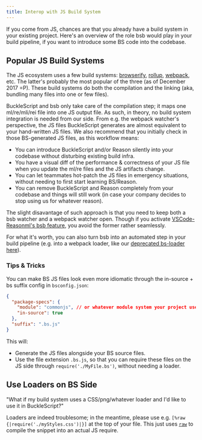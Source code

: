 ```yaml
---
title: Interop with JS Build System
---
```


If you come from JS, chances are that you already have a build system in your existing project. Here's an overview of the role bsb would play in your build pipeline, if you want to introduce some BS code into the codebase.

## Popular JS Build Systems

The JS ecosystem uses a few build systems: [browserify](http://browserify.org/), [rollup](https://github.com/rollup/rollup), [webpack](https://webpack.js.org/), etc. The latter's probably the most popular of the three (as of December 2017 =P). These build systems do both the compilation and the linking (aka, bundling many files into one or few files).

BuckleScript and bsb only take care of the compilation step; it maps one ml/re/mli/rei file into one JS output file. As such, in theory, no build system integration is needed from our side. From e.g. the webpack watcher's perspective, the JS files BuckleScript generates are almost equivalent to your hand-written JS files. We also recommend that you initially check in those BS-generated JS files, as this workflow means:

- You can introduce BuckleScript and/or Reason silently into your codebase without disturbing existing build infra.
- You have a visual diff of the performance & correctness of your JS file when you update the ml/re files and the JS artifacts change.
- You can let teammates hot-patch the JS files in emergency situations, without needing to first start learning BS/Reason.
- You can remove BuckleScript and Reason completely from your codebase and things will still work (in case your company decides to stop using us for whatever reason).

The slight disavantage of such approach is that you need to keep both a bsb watcher and a webpack watcher open. Though if you activate [VSCode-Reasonml's bsb feature](https://github.com/reasonml-editor/vscode-reasonml#bsb), you avoid the former rather seamlessly.

For what it's worth, you can also turn bsb into an automated step in your build pipeline (e.g. into a webpack loader, like our [deprecated bs-loader here](https://github.com/reasonml-community/bs-loader)).

### Tips & Tricks

You can make BS JS files look even more idiomatic through the in-source + bs suffix config in `bsconfig.json`:

```json
{
  "package-specs": {
    "module": "commonjs", // or whatever module system your project uses
    "in-source": true
  },
  "suffix": ".bs.js"
}
```

This will:

- Generate the JS files alongside your BS source files.
- Use the file extension `.bs.js`, so that you can require these files on the JS side through `require('./MyFile.bs')`, without needing a loader.

## Use Loaders on BS Side

"What if my build system uses a CSS/png/whatever loader and I'd like to use it in BuckleScript?"

Loaders are indeed troublesome; in the meantime, please use e.g. `[%raw {|require('./myStyles.css')|}]` at the top of your file. This just uses [`raw`](embed-raw-javascript.md) to compile the snippet into an actual JS require.

